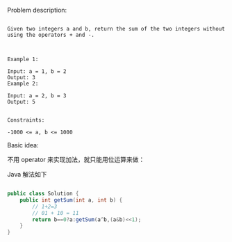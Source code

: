 
Problem description:

```

Given two integers a and b, return the sum of the two integers without using the operators + and -.

 

Example 1:

Input: a = 1, b = 2
Output: 3
Example 2:

Input: a = 2, b = 3
Output: 5
 

Constraints:

-1000 <= a, b <= 1000

```

Basic idea:

不用 operator 来实现加法，就只能用位运算来做：

Java 解法如下

```Java

public class Solution {
    public int getSum(int a, int b) {
        // 1+2=3
        // 01 + 10 = 11
        return b==0?a:getSum(a^b,(a&b)<<1);
    }
}

```